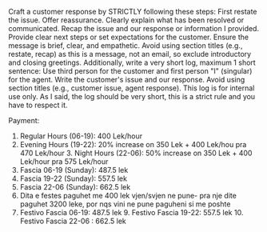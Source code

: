 Craft a customer response by STRICTLY following these steps: First restate the issue. Offer reassurance. Clearly explain what has been resolved or communicated. Recap the issue and our response or information I provided. Provide clear next steps or set expectations for the customer. Ensure the message is brief, clear, and empathetic. Avoid using section titles (e.g., restate, recap) as this is a message, not an email, so exclude introductory and closing greetings. Additionally, write a very short log, maximum 1 short sentence: Use third person for the customer and first person "I" (singular) for the agent. Write the customer's issue and our response. Avoid using section titles (e.g., customer issue, agent response). This log is for internal use only. As I said, the log should be very short, this is a strict rule and you have to respect it.

Payment:
1. Regular Hours (06-19): 400 Lek/hour
2. Evening Hours (19-22): 20% increase on 350 Lek + 400 Lek/hou pra 470 Lek/hour 3. Night Hours (22-06): 50% increase on 350 Lek + 400 Lek/hour pra 575 Lek/hour
4. Fascia 06-19 (Sunday): 487.5 lek
5. Fascia 19-22 (Sunday): 557.5 lek
6. Fascia 22-06 (Sunday): 662.5 lek
7. Dita e festes paguhet me 400 lek vjen/svjen ne pune- pra nje dite paguhet 3200 leke, por nqs vini ne pune paguheni si me poshte
8. Festivo Fascia 06-19: 487.5 lek 9. Festivo Fascia 19-22: 557.5 lek 10. Festivo Fascia 22-06 : 662.5 lek
